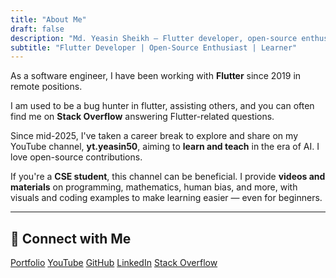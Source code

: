 ```yaml
---
title: "About Me"
draft: false
description: "Md. Yeasin Sheikh – Flutter developer, open-source enthusiast, and content creator."
subtitle: "Flutter Developer | Open-Source Enthusiast | Learner"
---
```


As a software engineer, I have been working with **Flutter** since 2019 in remote positions.

I am used to be a bug hunter in flutter, assisting others, and you can often find me on **Stack Overflow** answering Flutter-related questions.

Since mid-2025, I've taken a career break to explore and share on my YouTube channel,
**yt.yeasin50**, aiming to **learn and teach** in the era of AI.
I love open-source contributions.

If you're a **CSE student**, this channel can be beneficial.
I provide **videos and materials** on programming, mathematics, human bias,
and more, with visuals and coding examples to make learning easier
— even for beginners.

---

## 🔗 Connect with Me

<p>
  <a href="yeasin50.github.io/portfolio/" target="_blank" class="button is-dark">Portfolio</a>
  <a href="https://www.youtube.com/@yt.yeasin50" target="_blank" class="button is-danger">YouTube</a>
  <a href="https://github.com/yeasin50" target="_blank" class="button is-dark">GitHub</a>
  <a href="https://linkedin.com/in/md.yeasinsheikh" target="_blank" class="button is-link">LinkedIn</a>
  <a href="https://stackoverflow.com/users/10157127/md-yeasin-sheikh" target="_blank" class="button is-info">Stack Overflow</a>
</p>
